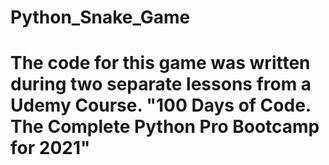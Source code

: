 # Python_Snake_Game

# The code for this game was written during two separate lessons from a Udemy Course. "100 Days of Code. The Complete Python Pro Bootcamp for 2021"
